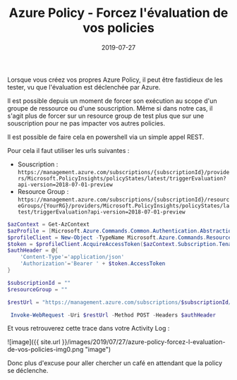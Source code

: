 ﻿---
layout: post
title: Azure Policy - Forcez l'évaluation de vos policies
date: 2019-07-27
categories: [ "Azure", "Policy" ]
---
Lorsque vous créez vos propres Azure Policy, il peut être fastidieux de les tester, vu que l'évaluation est déclenchée par Azure.

Il est possible depuis un moment de forcer son exécution au scope d'un groupe de ressource ou d'une souscription. Même si dans notre cas, il s'agit plus de forcer sur un resource group de test plus que sur une souscription pour ne pas impacter vos autres policies.

Il est possible de faire cela en powershell via un simple appel REST.

Pour cela il faut utiliser les urls suivantes :

- Souscription : `https://management.azure.com/subscriptions/{subscriptionId}/providers/Microsoft.PolicyInsights/policyStates/latest/triggerEvaluation?api-version=2018-07-01-preview`
- Resource Group : `https://management.azure.com/subscriptions/{subscriptionId}/resourceGroups/{YourRG}/providers/Microsoft.PolicyInsights/policyStates/latest/triggerEvaluation?api-version=2018-07-01-preview`

```powershell
$azContext = Get-AzContext
$azProfile = [Microsoft.Azure.Commands.Common.Authentication.Abstractions.AzureRmProfileProvider]::Instance.Profile
$profileClient = New-Object -TypeName Microsoft.Azure.Commands.ResourceManager.Common.RMProfileClient -ArgumentList ($azProfile)
$token = $profileClient.AcquireAccessToken($azContext.Subscription.TenantId)
$authHeader = @{
    'Content-Type'='application/json'
    'Authorization'='Bearer ' + $token.AccessToken
}

$subscriptionId = ""
$resourceGroup = ""

$restUrl = "https://management.azure.com/subscriptions/$subscriptionId/resourceGroups/$resourceGroup/providers/Microsoft.PolicyInsights/policyStates/latest/triggerEvaluation?api-version=2018-07-01-preview"

 Invoke-WebRequest -Uri $restUrl -Method POST -Headers $authHeader
```

Et vous retrouverez cette trace dans votre Activity Log : 

![image]({{ site.url }}/images/2019/07/27/azure-policy-forcez-l-evaluation-de-vos-policies-img0.png "image")

Donc plus d'excuse pour aller chercher un café en attendant que la policy se déclenche.
